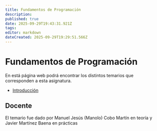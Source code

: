 ```yaml
---
title: Fundamentos de Programación
description: 
published: true
date: 2025-09-29T19:43:31.921Z
tags: 
editor: markdown
dateCreated: 2025-09-29T19:29:51.566Z
---
```


# Fundamentos de Programación
En está página web podrá encontrar los distintos temarios que corresponden a esta asignatura.

- [Introducción](tema1)




## Docente
El temario fue dado por Manuel Jesús (Manolo) Cobo Martín en teoría y Javier Martínez Baena en prácticas